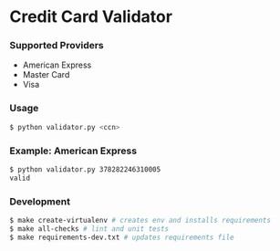 # Credit Card Validator #

### Supported Providers ###
 - American Express
 - Master Card
 - Visa


### Usage ###
```bash
$ python validator.py <ccn>
```

### Example: American Express ###
```bash
$ python validator.py 378282246310005
valid
```

### Development ###
```bash
$ make create-virtualenv # creates env and installs requirements
$ make all-checks # lint and unit tests
$ make requirements-dev.txt # updates requirements file
```